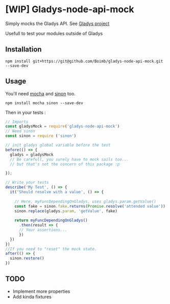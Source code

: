 # [WIP] Gladys-node-api-mock

Simply mocks the Gladys API.
See [Gladys project](https://github.com/GladysProject/Gladys)

Usefull to test your modules outside of Gladys

## Installation

    npm install git+https://git@github.com/Boimb/gladys-node-api-mock.git --save-dev

## Usage

You'll need [mocha](https://mochajs.org/) and [sinon](https://sinonjs.org/) too.

    npm install mocha sinon --save-dev
    
Then in your tests : 

````javascript
// Imports
const gladysMock = require('gladys-node-api-mock')
// Need sinon
const sinon = require ('sinon')

// init gladys global variable before the test
before(() => {
  gladys = gladysMock
  // Be carefull, you surely have to mock sails too...
  // but that's not the concern of this package :p

});

// Write your tests
describe('My Test', () => {
  it('Should resolve with a value', () => {
  
    // Here, myFuncDependingOnGladys, uses gladys.param.getValue()
    const fake = sinon.fake.returns(Promise.resolve('attended value'))
    sinon.replace(gladys.param, 'getValue', fake)
  
    return myFuncDependingOnGladys()
      .then(result => {
      // Your assertions...
      })
  })
})
//If you need to "reset" the mock state.
after(() => {
  sinon.restore()
})
````

## TODO

- Implement more properties
- Add kinda fixtures
